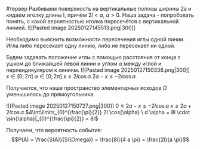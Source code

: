 #тервер 
Разбиваем поверхность на вертикальные полосы ширины 2a и кидаем иголку длины l, причём $2l < a, \ a > 0$. Наша задача - попробовать понять, с какой вероятностью иголка пересечётся с вертикальной линией.
![[Pasted image 20250127145513.png|300]]

Необходимо выяснить возможности пересечения иглы одной линии. Игла либо пересекает одну линию, либо не пересекает ни одной.

Будем задавать положение иглы с помощью расстояния от конца с ушком до ближайшей левой линии и углом $\alpha$ между иглой и перпендикуляром к линиям.
![[Pasted image 20250127150338.png|300]]
$x \in [0; 2 \pi]$
$\alpha \in [0; 2 \pi]$
$x \leq 2l \cos{\alpha}$
$2a - x \leq - 2l \cos{\alpha}$

Получается, что наше пространство элементарных исходов $\Omega$ уменьшилось до прямоугольника.

![[Pasted image 20250127150727.png|300]]
$0 \leq 2a - x \leq - 2l \cos{\alpha}$
$x \geq 2a + 2l \cos{\alpha}$
$4\int\limits_{0}^{\frac{\pi}{2}} 2l \cos{\alpha} \ d \alpha = 8l \cdot \sin{\alpha}|_{0}^{\frac{\pi}{2}} = 8l$

Получаем, что вероятность события: $$P(A) = \frac{S(A)}{S(\Omega)} = \frac{8l}{4 a \pi} = \frac{2l}{a \pi}$$
